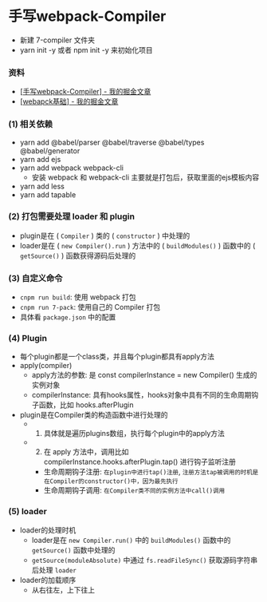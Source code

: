 # 手写webpack-Compiler
- 新建 7-compiler 文件夹
- yarn init -y 或者 npm init -y 来初始化项目

### 资料
- [[手写webpack-Compiler] - 我的掘金文章](https://juejin.cn/post/6844903973002936327)
- [[webapck基础] - 我的掘金文章](https://juejin.cn/post/6844904070201753608#heading-0)

### (1) 相关依赖
- yarn add @babel/parser @babel/traverse @babel/types @babel/generator
- yarn add ejs
- yarn add webpack webpack-cli
  - 安装 webpack 和 webpack-cli 主要就是打包后，获取里面的ejs模板内容
- yarn add less
- yarn add tapable


### (2) 打包需要处理 loader 和 plugin
- plugin是在 ( `Compiler` ) 类的 ( `constructor` ) 中处理的
- loader是在 ( `new Compiler().run` ) 方法中的 ( `buildModules()` ) 函数中的 ( `getSource()` ) 函数获得源码后处理的

### (3) 自定义命令
- `cnpm run build`: 使用 webpack 打包
- `cnpm run 7-pack`: 使用自己的 Compiler 打包
- 具体看 `package.json` 中的配置 


### (4) Plugin
- 每个plugin都是一个class类，并且每个plugin都具有apply方法
- apply(compiler)
  - apply方法的参数: 是 const compilerInstance = new Compiler() 生成的实例对象
  - compilerInstance: 具有hooks属性，hooks对象中具有不同的生命周期钩子函数，比如 hooks.afterPlugin
- plugin是在Compiler类的构造函数中进行处理的
  - 1. 具体就是遍历plugins数组，执行每个plugin中的apply方法
  - 2. 在 apply 方法中，调用比如 compilerInstance.hooks.afterPlugin.tap() 进行钩子监听注册
      - 生命周期钩子注册: `在plugin中进行tap()注册`, `注册方法tap被调用的时机是在Compiler的constructor()中，因为最先执行`
      - 生命周期钩子调用: `在Compiler类不同的实例方法中call()调用`

### (5) loader
- loader的处理时机
  - loader是在 `new Compiler.run()` 中的 `buildModules()` 函数中的 `getSource()` 函数中处理的
  - `getSource(moduleAbsolute)` 中通过 `fs.readFileSync()` 获取源码字符串后处理 `loader`
- loader的加载顺序
  - 从右往左，上下往上